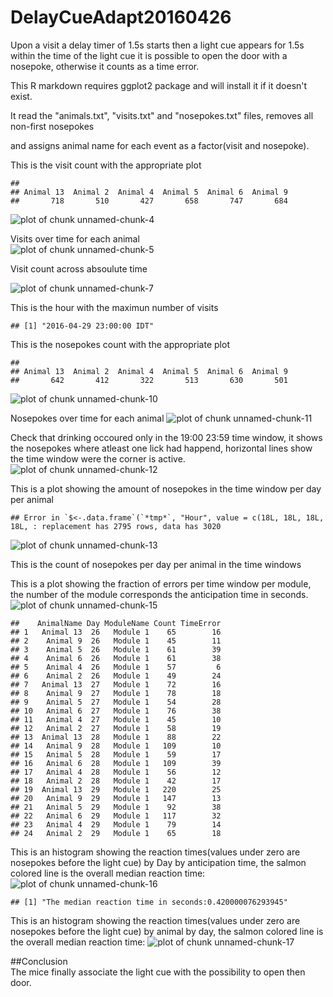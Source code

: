 DelayCueAdapt20160426
=======================

Upon a visit a delay timer of 1.5s starts then a light cue appears for 1.5s within the time of the light cue it is possible to open the door with a nosepoke, otherwise it counts as a time error. 

This R markdown requires ggplot2 package and will install it if it doesn't exist.  


It read the "animals.txt", "visits.txt" and "nosepokes.txt" files, removes all non-first nosepokes    

and assigns animal name for each event as a factor(visit and nosepoke).  



This is the visit count with the appropriate plot  

```
## 
## Animal 13  Animal 2  Animal 4  Animal 5  Animal 6  Animal 9 
##       718       510       427       658       747       684
```

![plot of chunk unnamed-chunk-4](figure/unnamed-chunk-4-1.png)

Visits over time for each animal   
![plot of chunk unnamed-chunk-5](figure/unnamed-chunk-5-1.png)

Visit count across absoulute time  


![plot of chunk unnamed-chunk-7](figure/unnamed-chunk-7-1.png)



This is the hour with the maximun number of visits  

```
## [1] "2016-04-29 23:00:00 IDT"
```


This is the nosepokes count with the appropriate plot 

```
## 
## Animal 13  Animal 2  Animal 4  Animal 5  Animal 6  Animal 9 
##       642       412       322       513       630       501
```

![plot of chunk unnamed-chunk-10](figure/unnamed-chunk-10-1.png)


Nosepokes over time for each animal
![plot of chunk unnamed-chunk-11](figure/unnamed-chunk-11-1.png)

Check that drinking occoured only in the 19:00 23:59 time window, it shows the nosepokes where atleast one lick had happend, horizontal lines show the time window were the corner is active.
![plot of chunk unnamed-chunk-12](figure/unnamed-chunk-12-1.png)


This is a plot showing the amount of nosepokes in the time window per day per animal  

```
## Error in `$<-.data.frame`(`*tmp*`, "Hour", value = c(18L, 18L, 18L, 18L, : replacement has 2795 rows, data has 3020
```

![plot of chunk unnamed-chunk-13](figure/unnamed-chunk-13-1.png)

This is the count of nosepokes per day per animal in the time windows


This is a plot showing the fraction of errors per time window per module,
the number of the module corresponds the anticipation time in seconds.
![plot of chunk unnamed-chunk-15](figure/unnamed-chunk-15-1.png)

```
##    AnimalName Day ModuleName Count TimeError
## 1   Animal 13  26   Module 1    65        16
## 2    Animal 9  26   Module 1    45        11
## 3    Animal 5  26   Module 1    61        39
## 4    Animal 6  26   Module 1    61        38
## 5    Animal 4  26   Module 1    57         6
## 6    Animal 2  26   Module 1    49        24
## 7   Animal 13  27   Module 1    72        16
## 8    Animal 9  27   Module 1    78        18
## 9    Animal 5  27   Module 1    54        28
## 10   Animal 6  27   Module 1    76        38
## 11   Animal 4  27   Module 1    45        10
## 12   Animal 2  27   Module 1    58        19
## 13  Animal 13  28   Module 1    88        22
## 14   Animal 9  28   Module 1   109        10
## 15   Animal 5  28   Module 1    59        17
## 16   Animal 6  28   Module 1   109        39
## 17   Animal 4  28   Module 1    56        12
## 18   Animal 2  28   Module 1    42        17
## 19  Animal 13  29   Module 1   220        25
## 20   Animal 9  29   Module 1   147        13
## 21   Animal 5  29   Module 1    92        38
## 22   Animal 6  29   Module 1   117        32
## 23   Animal 4  29   Module 1    79        14
## 24   Animal 2  29   Module 1    65        18
```

This is an histogram showing the reaction times(values under zero are nosepokes before the light cue) by Day by anticipation time, the salmon colored line is the overall median reaction time:
![plot of chunk unnamed-chunk-16](figure/unnamed-chunk-16-1.png)

```
## [1] "The median reaction time in seconds:0.420000076293945"
```
This is an histogram showing the reaction times(values under zero are nosepokes before the light cue) by animal by day, the salmon colored line is the overall median reaction time:
![plot of chunk unnamed-chunk-17](figure/unnamed-chunk-17-1.png)

##Conclusion  
The mice finally associate the light cue with the possibility to open then door.
